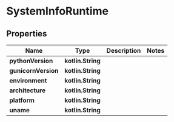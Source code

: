 
# SystemInfoRuntime

## Properties
Name | Type | Description | Notes
------------ | ------------- | ------------- | -------------
**pythonVersion** | **kotlin.String** |  | 
**gunicornVersion** | **kotlin.String** |  | 
**environment** | **kotlin.String** |  | 
**architecture** | **kotlin.String** |  | 
**platform** | **kotlin.String** |  | 
**uname** | **kotlin.String** |  | 



